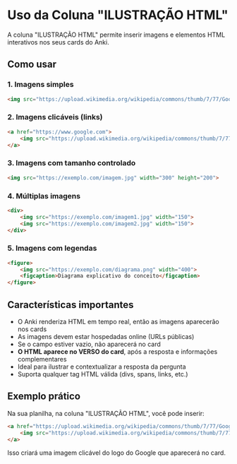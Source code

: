 # Uso da Coluna "ILUSTRAÇÃO HTML"

A coluna "ILUSTRAÇÃO HTML" permite inserir imagens e elementos HTML interativos nos seus cards do Anki.

## Como usar

### 1. Imagens simples
```html
<img src="https://upload.wikimedia.org/wikipedia/commons/thumb/7/77/Google_Images_2015_logo.svg/1200px-Google_Images_2015_logo.svg.png">
```

### 2. Imagens clicáveis (links)
```html
<a href="https://www.google.com">
    <img src="https://upload.wikimedia.org/wikipedia/commons/thumb/7/77/Google_Images_2015_logo.svg/1200px-Google_Images_2015_logo.svg.png">
</a>
```

### 3. Imagens com tamanho controlado
```html
<img src="https://exemplo.com/imagem.jpg" width="300" height="200">
```

### 4. Múltiplas imagens
```html
<div>
    <img src="https://exemplo.com/imagem1.jpg" width="150">
    <img src="https://exemplo.com/imagem2.jpg" width="150">
</div>
```

### 5. Imagens com legendas
```html
<figure>
    <img src="https://exemplo.com/diagrama.png" width="400">
    <figcaption>Diagrama explicativo do conceito</figcaption>
</figure>
```

## Características importantes

- O Anki renderiza HTML em tempo real, então as imagens aparecerão nos cards
- As imagens devem estar hospedadas online (URLs públicas)
- Se o campo estiver vazio, não aparecerá no card
- **O HTML aparece no VERSO do card**, após a resposta e informações complementares
- Ideal para ilustrar e contextualizar a resposta da pergunta
- Suporta qualquer tag HTML válida (divs, spans, links, etc.)

## Exemplo prático

Na sua planilha, na coluna "ILUSTRAÇÃO HTML", você pode inserir:

```html
<a href="https://upload.wikimedia.org/wikipedia/commons/thumb/7/77/Google_Images_2015_logo.svg/1200px-Google_Images_2015_logo.svg.png">
    <img src="https://upload.wikimedia.org/wikipedia/commons/thumb/7/77/Google_Images_2015_logo.svg/1200px-Google_Images_2015_logo.svg.png" width="200">
</a>
```

Isso criará uma imagem clicável do logo do Google que aparecerá no card.
